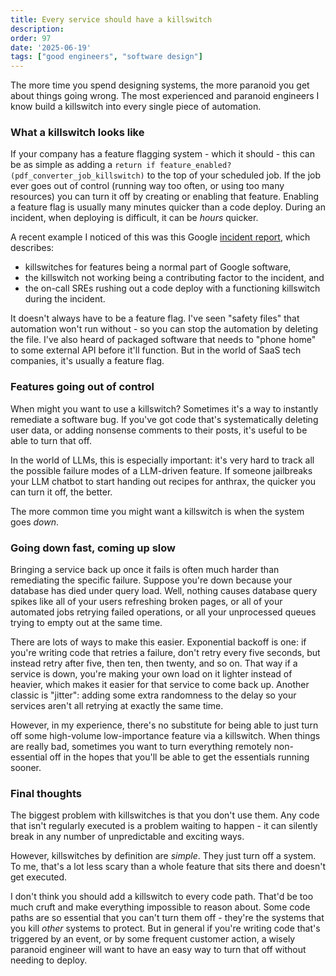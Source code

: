 ```yaml
---
title: Every service should have a killswitch
description: 
order: 97
date: '2025-06-19'
tags: ["good engineers", "software design"]
---
```


The more time you spend designing systems, the more paranoid you get about things going wrong. The most experienced and paranoid engineers I know build a killswitch into every single piece of automation.

### What a killswitch looks like

If your company has a feature flagging system - which it should - this can be as simple as adding a `return if feature_enabled?(pdf_converter_job_killswitch)` to the top of your scheduled job. If the job ever goes out of control (running way too often, or using too many resources) you can turn it off by creating or enabling that feature. Enabling a feature flag is usually many minutes quicker than a code deploy. During an incident, when deploying is difficult, it can be _hours_ quicker.

A recent example I noticed  of this was this Google [incident report](https://status.cloud.google.com/incidents/ow5i3PPK96RduMcb1SsW), which describes:

- killswitches for features being a normal part of Google software,
- the killswitch not working being a contributing factor to the incident, and
- the on-call SREs rushing out a code deploy with a functioning killswitch during the incident.

It doesn't always have to be a feature flag. I've seen "safety files" that automation won't run without - so you can stop the automation by deleting the file. I've also heard of packaged software that needs to "phone home" to some external API before it'll function. But in the world of SaaS tech companies, it's usually a feature flag.

### Features going out of control

When might you want to use a killswitch? Sometimes it's a way to instantly remediate a software bug. If you've got code that's systematically deleting user data, or adding nonsense comments to their posts, it's useful to be able to turn that off.

In the world of LLMs, this is especially important: it's very hard to track all the possible failure modes of a LLM-driven feature. If someone jailbreaks your LLM chatbot to start handing out recipes for anthrax, the quicker you can turn it off, the better.

The more common time you might want a killswitch is when the system goes _down_.

### Going down fast, coming up slow

Bringing a service back up once it fails is often much harder than remediating the specific failure. Suppose you're down because your database has died under query load. Well, nothing causes database query spikes like all of your users refreshing broken pages, or all of your automated jobs retrying failed operations, or all your unprocessed queues trying to empty out at the same time.

There are lots of ways to make this easier. Exponential backoff is one: if you're writing code that retries a failure, don't retry every five seconds, but instead retry after five, then ten, then twenty, and so on. That way if a service is down, you're making your own load on it lighter instead of heavier, which makes it easier for that service to come back up. Another classic is "jitter": adding some extra randomness to the delay so your services aren't all retrying at exactly the same time.

However, in my experience, there's no substitute for being able to just turn off some high-volume low-importance feature via a killswitch. When things are really bad, sometimes you want to turn everything remotely non-essential off in the hopes that you'll be able to get the essentials running sooner.

### Final thoughts

The biggest problem with killswitches is that you don't use them. Any code that isn't regularly executed is a problem waiting to happen - it can silently break in any number of unpredictable and exciting ways.

However, killswitches by definition are _simple_. They just turn off a system. To me, that's a lot less scary than a whole feature that sits there and doesn't get executed.

I don't think you should add a killswitch to every code path. That'd be too much cruft and make everything impossible to reason about. Some code paths are so essential that you can't turn them off - they're the systems that you kill _other_ systems to protect. But in general if you're writing code that's triggered by an event, or by some frequent customer action, a wisely paranoid engineer will want to have an easy way to turn that off without needing to deploy.